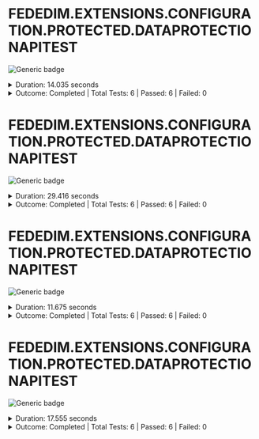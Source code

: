 
# FEDEDIM.EXTENSIONS.CONFIGURATION.PROTECTED.DATAPROTECTIONAPITEST

![Generic badge](https://img.shields.io/badge/6/6-PASSED-brightgreen.svg)
<details>
  <summary>Duration: 14.035 seconds</summary>
  <table>
    <tr>
      <th>Start:</th>
      <td><code>2024-08-01 14:22:49.141 UTC</code></td>
    </tr>
    <tr>
      <th>Creation:</th>
      <td><code>2024-08-01 14:23:00.942 UTC</code></td>
    </tr>
    <tr>
      <th>Queuing:</th>
      <td><code>2024-08-01 14:23:00.942 UTC</code></td>
    </tr>
    <tr>
      <th>Finish:</th>
      <td><code>2024-08-01 14:23:03.176 UTC</code></td>
    </tr>
    <tr>
      <th>Duration:</th>
      <td><code>14.035 seconds</code></td>
    </tr>
  </table>
</details>
<details>
  <summary>Outcome: Completed | Total Tests: 6 | Passed: 6 | Failed: 0</summary>
  <table>
    <tr>
      <th>Total:</th>
      <td>6</td>
    </tr>
    <tr>
      <th>Executed:</th>
      <td>6</td>
    </tr>
    <tr>
      <th>Passed:</th>
      <td>6</td>
    </tr>
    <tr>
      <th>Failed:</th>
      <td>0</td>
    </tr>
  </table>
</details>


# FEDEDIM.EXTENSIONS.CONFIGURATION.PROTECTED.DATAPROTECTIONAPITEST

![Generic badge](https://img.shields.io/badge/6/6-PASSED-brightgreen.svg)
<details>
  <summary>Duration: 29.416 seconds</summary>
  <table>
    <tr>
      <th>Start:</th>
      <td><code>2024-08-01 14:22:18.806 UTC</code></td>
    </tr>
    <tr>
      <th>Creation:</th>
      <td><code>2024-08-01 14:22:46.756 UTC</code></td>
    </tr>
    <tr>
      <th>Queuing:</th>
      <td><code>2024-08-01 14:22:46.756 UTC</code></td>
    </tr>
    <tr>
      <th>Finish:</th>
      <td><code>2024-08-01 14:22:48.222 UTC</code></td>
    </tr>
    <tr>
      <th>Duration:</th>
      <td><code>29.416 seconds</code></td>
    </tr>
  </table>
</details>
<details>
  <summary>Outcome: Completed | Total Tests: 6 | Passed: 6 | Failed: 0</summary>
  <table>
    <tr>
      <th>Total:</th>
      <td>6</td>
    </tr>
    <tr>
      <th>Executed:</th>
      <td>6</td>
    </tr>
    <tr>
      <th>Passed:</th>
      <td>6</td>
    </tr>
    <tr>
      <th>Failed:</th>
      <td>0</td>
    </tr>
  </table>
</details>


# FEDEDIM.EXTENSIONS.CONFIGURATION.PROTECTED.DATAPROTECTIONAPITEST

![Generic badge](https://img.shields.io/badge/6/6-PASSED-brightgreen.svg)
<details>
  <summary>Duration: 11.675 seconds</summary>
  <table>
    <tr>
      <th>Start:</th>
      <td><code>2024-08-01 14:07:19.815 UTC</code></td>
    </tr>
    <tr>
      <th>Creation:</th>
      <td><code>2024-08-01 14:07:29.267 UTC</code></td>
    </tr>
    <tr>
      <th>Queuing:</th>
      <td><code>2024-08-01 14:07:29.267 UTC</code></td>
    </tr>
    <tr>
      <th>Finish:</th>
      <td><code>2024-08-01 14:07:31.490 UTC</code></td>
    </tr>
    <tr>
      <th>Duration:</th>
      <td><code>11.675 seconds</code></td>
    </tr>
  </table>
</details>
<details>
  <summary>Outcome: Completed | Total Tests: 6 | Passed: 6 | Failed: 0</summary>
  <table>
    <tr>
      <th>Total:</th>
      <td>6</td>
    </tr>
    <tr>
      <th>Executed:</th>
      <td>6</td>
    </tr>
    <tr>
      <th>Passed:</th>
      <td>6</td>
    </tr>
    <tr>
      <th>Failed:</th>
      <td>0</td>
    </tr>
  </table>
</details>


# FEDEDIM.EXTENSIONS.CONFIGURATION.PROTECTED.DATAPROTECTIONAPITEST

![Generic badge](https://img.shields.io/badge/6/6-PASSED-brightgreen.svg)
<details>
  <summary>Duration: 17.555 seconds</summary>
  <table>
    <tr>
      <th>Start:</th>
      <td><code>2024-08-01 14:07:01.494 UTC</code></td>
    </tr>
    <tr>
      <th>Creation:</th>
      <td><code>2024-08-01 14:07:17.652 UTC</code></td>
    </tr>
    <tr>
      <th>Queuing:</th>
      <td><code>2024-08-01 14:07:17.652 UTC</code></td>
    </tr>
    <tr>
      <th>Finish:</th>
      <td><code>2024-08-01 14:07:19.049 UTC</code></td>
    </tr>
    <tr>
      <th>Duration:</th>
      <td><code>17.555 seconds</code></td>
    </tr>
  </table>
</details>
<details>
  <summary>Outcome: Completed | Total Tests: 6 | Passed: 6 | Failed: 0</summary>
  <table>
    <tr>
      <th>Total:</th>
      <td>6</td>
    </tr>
    <tr>
      <th>Executed:</th>
      <td>6</td>
    </tr>
    <tr>
      <th>Passed:</th>
      <td>6</td>
    </tr>
    <tr>
      <th>Failed:</th>
      <td>0</td>
    </tr>
  </table>
</details>
